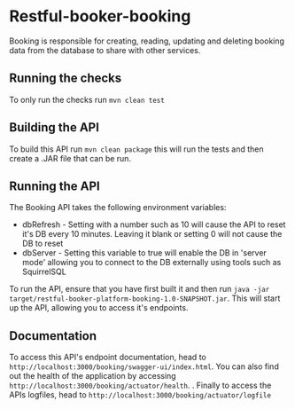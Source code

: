 # Restful-booker-booking

Booking is responsible for creating, reading, updating and deleting booking data from the database to share with other services.

## Running the checks

To only run the checks run ```mvn clean test```

## Building the API

To build this API run ```mvn clean package``` this will run the tests and then create a .JAR file that can be run.

## Running the API

The Booking API takes the following environment variables:

* dbRefresh - Setting with a number such as 10 will cause the API to reset it's DB every 10 minutes. Leaving it blank or setting 0 will not cause the DB to reset
* dbServer - Setting this variable to true will enable the DB in 'server mode' allowing you to connect to the DB externally using tools such as SquirrelSQL   

To run the API, ensure that you have first built it and then run ```java -jar target/restful-booker-platform-booking-1.0-SNAPSHOT.jar```. This will start up the API, allowing you to access it's endpoints.

## Documentation

To access this API's endpoint documentation, head to ```http://localhost:3000/booking/swagger-ui/index.html```. You can also find out the health of the application by accessing ```http://localhost:3000/booking/actuator/health```. . Finally to access the APIs logfiles, head to ```http://localhost:3000/booking/actuator/logfile```
